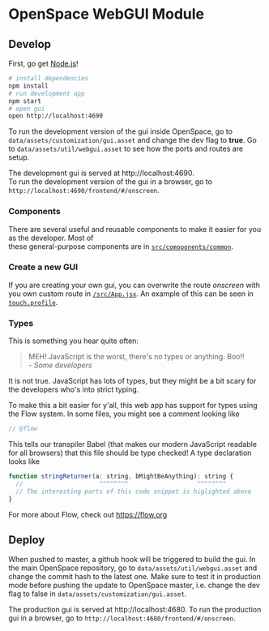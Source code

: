 # OpenSpace WebGUI Module

## Develop

First, go get [Node.js](https://nodejs.org/en/)!

```sh
# install dependencies
npm install
# run development app
npm start
# open gui
open http://localhost:4690
```

To run the development version of the gui inside OpenSpace, go to `data/assets/customization/gui.asset` and change the dev flag to **true**.
Go to `data/assets/util/webgui.asset` to see how the ports and routes are setup. <br>

The development gui is served at http://localhost:4690. <br>
To run the development version of the gui in a browser, go to `http://localhost:4690/frontend/#/onscreen`.

### Components

There are several useful and reusable components to make it easier for you as the developer. Most of <br>
these general-purpose components are in [`src/comoponents/common`](src/components/common).

### Create a new GUI

If you are creating your own gui, you can overwrite the route *onscreen* with you own custom route in [`/src/App.jsx`](/src/App.jsx).
An example of this can be seen in [`touch.profile`](https://github.com/OpenSpace/OpenSpace/blob/master/data/profiles/).

### Types

This is something you hear quite often:

> MEH! JavaScript is the worst, there's no types or anything. Boo!! <br> - *Some developers*

It is not true. JavaScript has lots of types, but they might be a bit scary for the developers who's into strict typing.

To make this a bit easier for y'all, this web app has support for types using the Flow system. In some files, you might see a comment looking like 

```js
// @flow
```

This tells our transpiler Babel (that makes our modern JavaScript readable for all browsers) that this file should be type checked! 
A type declaration looks like

```js
function stringReturner(a: string, bMightBeAnything): string {
  //                     ^^^^^^^^                   ^^^^^^^^
  // The interesting parts of this code snippet is higlighted above 
}
```

For more about Flow, check out https://flow.org

## Deploy

When pushed to master, a github hook will be triggered to build the gui.
In the main OpenSpace repository, go to `data/assets/util/webgui.asset` and change the commit hash to the latest one. Make sure to test it in production mode before pushing the update to OpenSpace master, i.e. change the dev flag to false in  `data/assets/customization/gui.asset`.

The production gui is served at http://localhost:4680.
To run the production gui in a browser, go to `http://localhost:4680/frontend/#/onscreen`.
